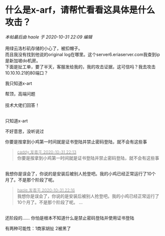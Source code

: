 # 什么是x-arf，请帮忙看看这具体是什么攻击？


<i class="pstatus"> 本帖最后由 haole 于 2020-10-31 22:09 编辑 </i><br />
<br />
用绿云洛杉矶存储的小心了，被扣帽子。<br />
<img id="aimg_X3CQe" onclick="zoom(this, this.src, 0, 0, 0)" class="zoom" src="https://s1.ax1x.com/2020/10/31/BaTzdO.png" onmouseover="img_onmouseoverfunc(this)" onload="thumbImg(this)" border="0" alt="" /><br />
而且我没有找到他说的original log在哪里。这个server6.eriaserver.com我查到ip是新加坡do机房。<br />
下面是扯工单，要了半天，客服发给我的，我的攻击证据，这可信吗？我去攻击10.10.10.21的80端口？<br />
<img id="aimg_UrZ7n" onclick="zoom(this, this.src, 0, 0, 0)" class="zoom" src="https://s1.ax1x.com/2020/10/31/Ba7qAS.png" onmouseover="img_onmouseoverfunc(this)" onload="thumbImg(this)" border="0" alt="" />

我只知道x-art

帮顶，高端问题<br />
<br />
技术大佬们回答！<br />
<br />
<img src="static/image/smiley/default/lol.gif" smilieid="12" border="0" alt="" /><img src="static/image/smiley/default/lol.gif" smilieid="12" border="0" alt="" /><img src="static/image/smiley/default/lol.gif" smilieid="12" border="0" alt="" />

只知道x-art

不好意思，没听说过

你要是按拿到小鸡第一时间就是证书登陆并禁止密码登陆，就不会有这些事

<div class="quote"><blockquote><font size="2"><a href="https://www.hostloc.com/forum.php?mod=redirect&amp;goto=findpost&amp;pid=9382828&amp;ptid=760737" target="_blank"><font color="#999999">caddy 发表于 2020-10-31 22:13</font></a></font><br />
你要是按拿到小鸡第一时间就是证书登陆并禁止密码登陆，就不会有这些事</blockquote></div><br />
我想你是误会了，你说的是安装后被别人抢登吧。我的小鸡已经正常运行了10个月了。不是那个阶段了呢。

<div class="quote"><blockquote><font size="2"><a href="https://www.hostloc.com/forum.php?mod=redirect&amp;goto=findpost&amp;pid=9382852&amp;ptid=760737" target="_blank"><font color="#999999">haole 发表于 2020-10-31 22:16</font></a></font><br />
我想你是误会了，你说的是安装后被别人抢登吧。我的小鸡已经正常运行了10个月了。不是那个阶段了呢。 ...</blockquote></div><br />
还阶段的…… 你怕是根本不知道什么是禁止密码登陆并使用证书登陆

有两种可能性：1商家胡扯 2被黑了
